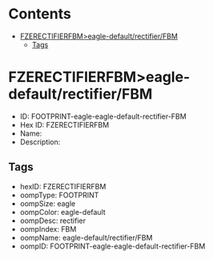 



Contents
========

* [FZERECTIFIERFBM>eagle-default/rectifier/FBM](#fzerectifierfbmeagle-defaultrectifierfbm)
	* [Tags](#tags)

# FZERECTIFIERFBM>eagle-default/rectifier/FBM

- ID: FOOTPRINT-eagle-eagle-default-rectifier-FBM
- Hex ID: FZERECTIFIERFBM
- Name: 
- Description: 

## Tags

- hexID: FZERECTIFIERFBM
- oompType: FOOTPRINT
- oompSize: eagle
- oompColor: eagle-default
- oompDesc: rectifier
- oompIndex: FBM
- oompName: eagle-default/rectifier/FBM
- oompID: FOOTPRINT-eagle-eagle-default-rectifier-FBM
